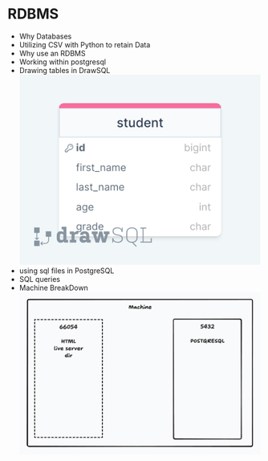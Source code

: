 # RDBMS

- Why Databases
- Utilizing CSV with Python to retain Data
- Why use an RDBMS
- Working within postgresql
- Drawing tables in DrawSQL
![sql](./resources/drawSQL-students-export-2024-02-22.png)
- using sql files in PostgreSQL
- SQL queries
- Machine BreakDown
![machine](./resources/machine.png)
